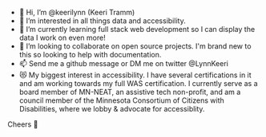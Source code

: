 - 👋 Hi, I’m @keerilynn (Keeri Tramm)
- 👀 I’m interested in all things data and accessibility.
- 🌱 I’m currently learning full stack web development so I can display the data I work on even more!
- 💞️ I’m looking to collaborate on open source projects. I'm brand new to this so looking to help with documentation.
- 📫 Send me a github message or DM me on twitter @LynnKeeri
- 😻 My biggest interest in accessibility. I have several certifications in it and am working towards my full WAS certification. I currently serve as a board member of MN-NEAT, an assistive tech non-profit, and am a council member of the Minnesota Consortium of Citizens with Disabilities, where we lobby & advocate for accessiblity.

Cheers 🥂

